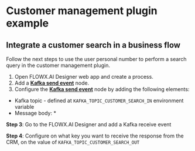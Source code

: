 # Customer management plugin example

## Integrate a customer search in a business flow

Follow the next steps to use the user personal number to perform a search query in the customer management plugin.

1. Open FLOWX.AI Designer web app and create a process.
2. Add a [**Kafka send event**](../../../../building-blocks/node/message-send-received-task-node.md#message-send-task) node.
3. Configure the [**Kafka send event**](../../../../building-blocks/node/message-send-received-task-node.md#message-send-task) node by adding the following elements:
* Kafka topic - defined at `KAFKA_TOPIC_CUSTOMER_SEARCH_IN` environment variable
* Message body:
  * 


**Step 3**: Go to the FLOWX.AI Designer and add a Kafka receive event

**Step 4**: Configure on what key you want to receive the response from the CRM, on the value of `KAFKA_TOPIC_CUSTOMER_SEARCH_OUT`

